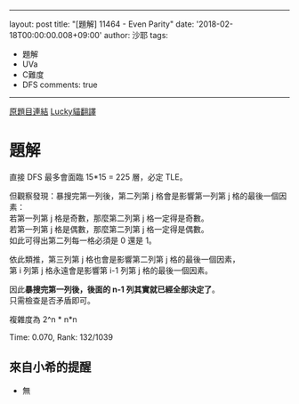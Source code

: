 
---
layout: post
title: "[題解] 11464 - Even Parity"
date: '2018-02-18T00:00:00.008+09:00'
author: 沙耶
tags:
- 題解
- UVa
- C難度
- DFS
comments: true
---

[原題目連結](https://uva.onlinejudge.org/index.php?option=com_onlinejudge&Itemid=8&category=24&page=show_problem&problem=2459)
[Lucky貓翻譯](http://luckycat.kshs.kh.edu.tw/homework/q11464.htm)

# 題解

直接 DFS 最多會面臨 15*15 = 225 層，必定 TLE。

但觀察發現：暴搜完第一列後，第二列第 j 格會是影響第一列第 j 格的最後一個因素：  
若第一列第 j 格是奇數，那麼第二列第 j 格一定得是奇數。  
若第一列第 j 格是偶數，那麼第二列第 j 格一定得是偶數。  
如此可得出第二列每一格必須是 0 還是 1。

依此類推，第三列第 j 格也會是影響第二列第 j 格的最後一個因素，  
第 i 列第 j 格永遠會是影響第 i-1 列第 j 格的最後一個因素。

因此**暴搜完第一列後，後面的 n-1 列其實就已經全部決定了**。  
只需檢查是否矛盾即可。

複雜度為 2^n * n*n

Time: 0.070, Rank: 132/1039

## 來自小希的提醒

- 無